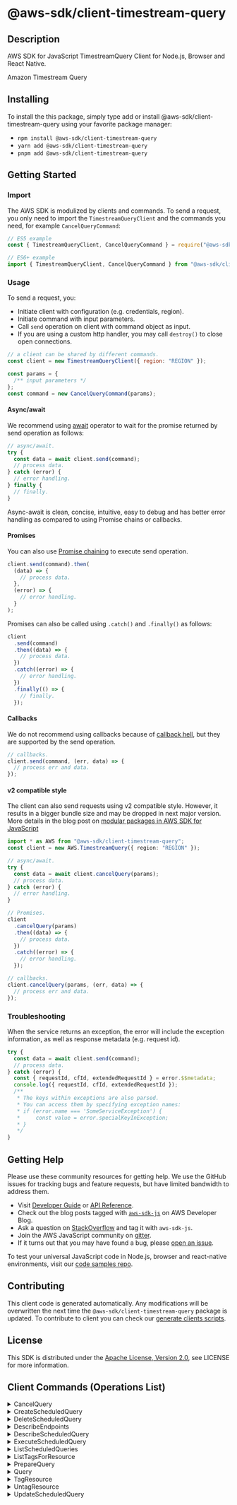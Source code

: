 <!-- generated file, do not edit directly -->

# @aws-sdk/client-timestream-query

## Description

AWS SDK for JavaScript TimestreamQuery Client for Node.js, Browser and React Native.

<fullname>Amazon Timestream Query
</fullname>

<p></p>

## Installing

To install the this package, simply type add or install @aws-sdk/client-timestream-query
using your favorite package manager:

- `npm install @aws-sdk/client-timestream-query`
- `yarn add @aws-sdk/client-timestream-query`
- `pnpm add @aws-sdk/client-timestream-query`

## Getting Started

### Import

The AWS SDK is modulized by clients and commands.
To send a request, you only need to import the `TimestreamQueryClient` and
the commands you need, for example `CancelQueryCommand`:

```js
// ES5 example
const { TimestreamQueryClient, CancelQueryCommand } = require("@aws-sdk/client-timestream-query");
```

```ts
// ES6+ example
import { TimestreamQueryClient, CancelQueryCommand } from "@aws-sdk/client-timestream-query";
```

### Usage

To send a request, you:

- Initiate client with configuration (e.g. credentials, region).
- Initiate command with input parameters.
- Call `send` operation on client with command object as input.
- If you are using a custom http handler, you may call `destroy()` to close open connections.

```js
// a client can be shared by different commands.
const client = new TimestreamQueryClient({ region: "REGION" });

const params = {
  /** input parameters */
};
const command = new CancelQueryCommand(params);
```

#### Async/await

We recommend using [await](https://developer.mozilla.org/en-US/docs/Web/JavaScript/Reference/Operators/await)
operator to wait for the promise returned by send operation as follows:

```js
// async/await.
try {
  const data = await client.send(command);
  // process data.
} catch (error) {
  // error handling.
} finally {
  // finally.
}
```

Async-await is clean, concise, intuitive, easy to debug and has better error handling
as compared to using Promise chains or callbacks.

#### Promises

You can also use [Promise chaining](https://developer.mozilla.org/en-US/docs/Web/JavaScript/Guide/Using_promises#chaining)
to execute send operation.

```js
client.send(command).then(
  (data) => {
    // process data.
  },
  (error) => {
    // error handling.
  }
);
```

Promises can also be called using `.catch()` and `.finally()` as follows:

```js
client
  .send(command)
  .then((data) => {
    // process data.
  })
  .catch((error) => {
    // error handling.
  })
  .finally(() => {
    // finally.
  });
```

#### Callbacks

We do not recommend using callbacks because of [callback hell](http://callbackhell.com/),
but they are supported by the send operation.

```js
// callbacks.
client.send(command, (err, data) => {
  // process err and data.
});
```

#### v2 compatible style

The client can also send requests using v2 compatible style.
However, it results in a bigger bundle size and may be dropped in next major version. More details in the blog post
on [modular packages in AWS SDK for JavaScript](https://aws.amazon.com/blogs/developer/modular-packages-in-aws-sdk-for-javascript/)

```ts
import * as AWS from "@aws-sdk/client-timestream-query";
const client = new AWS.TimestreamQuery({ region: "REGION" });

// async/await.
try {
  const data = await client.cancelQuery(params);
  // process data.
} catch (error) {
  // error handling.
}

// Promises.
client
  .cancelQuery(params)
  .then((data) => {
    // process data.
  })
  .catch((error) => {
    // error handling.
  });

// callbacks.
client.cancelQuery(params, (err, data) => {
  // process err and data.
});
```

### Troubleshooting

When the service returns an exception, the error will include the exception information,
as well as response metadata (e.g. request id).

```js
try {
  const data = await client.send(command);
  // process data.
} catch (error) {
  const { requestId, cfId, extendedRequestId } = error.$$metadata;
  console.log({ requestId, cfId, extendedRequestId });
  /**
   * The keys within exceptions are also parsed.
   * You can access them by specifying exception names:
   * if (error.name === 'SomeServiceException') {
   *     const value = error.specialKeyInException;
   * }
   */
}
```

## Getting Help

Please use these community resources for getting help.
We use the GitHub issues for tracking bugs and feature requests, but have limited bandwidth to address them.

- Visit [Developer Guide](https://docs.aws.amazon.com/sdk-for-javascript/v3/developer-guide/welcome.html)
  or [API Reference](https://docs.aws.amazon.com/AWSJavaScriptSDK/v3/latest/index.html).
- Check out the blog posts tagged with [`aws-sdk-js`](https://aws.amazon.com/blogs/developer/tag/aws-sdk-js/)
  on AWS Developer Blog.
- Ask a question on [StackOverflow](https://stackoverflow.com/questions/tagged/aws-sdk-js) and tag it with `aws-sdk-js`.
- Join the AWS JavaScript community on [gitter](https://gitter.im/aws/aws-sdk-js-v3).
- If it turns out that you may have found a bug, please [open an issue](https://github.com/aws/aws-sdk-js-v3/issues/new/choose).

To test your universal JavaScript code in Node.js, browser and react-native environments,
visit our [code samples repo](https://github.com/aws-samples/aws-sdk-js-tests).

## Contributing

This client code is generated automatically. Any modifications will be overwritten the next time the `@aws-sdk/client-timestream-query` package is updated.
To contribute to client you can check our [generate clients scripts](https://github.com/aws/aws-sdk-js-v3/tree/main/scripts/generate-clients).

## License

This SDK is distributed under the
[Apache License, Version 2.0](http://www.apache.org/licenses/LICENSE-2.0),
see LICENSE for more information.

## Client Commands (Operations List)

<details>
<summary>
CancelQuery
</summary>

[Command API Reference](https://docs.aws.amazon.com/AWSJavaScriptSDK/v3/latest/clients/client-timestream-query/classes/cancelquerycommand.html) / [Input](https://docs.aws.amazon.com/AWSJavaScriptSDK/v3/latest/clients/client-timestream-query/interfaces/cancelquerycommandinput.html) / [Output](https://docs.aws.amazon.com/AWSJavaScriptSDK/v3/latest/clients/client-timestream-query/interfaces/cancelquerycommandoutput.html)

</details>
<details>
<summary>
CreateScheduledQuery
</summary>

[Command API Reference](https://docs.aws.amazon.com/AWSJavaScriptSDK/v3/latest/clients/client-timestream-query/classes/createscheduledquerycommand.html) / [Input](https://docs.aws.amazon.com/AWSJavaScriptSDK/v3/latest/clients/client-timestream-query/interfaces/createscheduledquerycommandinput.html) / [Output](https://docs.aws.amazon.com/AWSJavaScriptSDK/v3/latest/clients/client-timestream-query/interfaces/createscheduledquerycommandoutput.html)

</details>
<details>
<summary>
DeleteScheduledQuery
</summary>

[Command API Reference](https://docs.aws.amazon.com/AWSJavaScriptSDK/v3/latest/clients/client-timestream-query/classes/deletescheduledquerycommand.html) / [Input](https://docs.aws.amazon.com/AWSJavaScriptSDK/v3/latest/clients/client-timestream-query/interfaces/deletescheduledquerycommandinput.html) / [Output](https://docs.aws.amazon.com/AWSJavaScriptSDK/v3/latest/clients/client-timestream-query/interfaces/deletescheduledquerycommandoutput.html)

</details>
<details>
<summary>
DescribeEndpoints
</summary>

[Command API Reference](https://docs.aws.amazon.com/AWSJavaScriptSDK/v3/latest/clients/client-timestream-query/classes/describeendpointscommand.html) / [Input](https://docs.aws.amazon.com/AWSJavaScriptSDK/v3/latest/clients/client-timestream-query/interfaces/describeendpointscommandinput.html) / [Output](https://docs.aws.amazon.com/AWSJavaScriptSDK/v3/latest/clients/client-timestream-query/interfaces/describeendpointscommandoutput.html)

</details>
<details>
<summary>
DescribeScheduledQuery
</summary>

[Command API Reference](https://docs.aws.amazon.com/AWSJavaScriptSDK/v3/latest/clients/client-timestream-query/classes/describescheduledquerycommand.html) / [Input](https://docs.aws.amazon.com/AWSJavaScriptSDK/v3/latest/clients/client-timestream-query/interfaces/describescheduledquerycommandinput.html) / [Output](https://docs.aws.amazon.com/AWSJavaScriptSDK/v3/latest/clients/client-timestream-query/interfaces/describescheduledquerycommandoutput.html)

</details>
<details>
<summary>
ExecuteScheduledQuery
</summary>

[Command API Reference](https://docs.aws.amazon.com/AWSJavaScriptSDK/v3/latest/clients/client-timestream-query/classes/executescheduledquerycommand.html) / [Input](https://docs.aws.amazon.com/AWSJavaScriptSDK/v3/latest/clients/client-timestream-query/interfaces/executescheduledquerycommandinput.html) / [Output](https://docs.aws.amazon.com/AWSJavaScriptSDK/v3/latest/clients/client-timestream-query/interfaces/executescheduledquerycommandoutput.html)

</details>
<details>
<summary>
ListScheduledQueries
</summary>

[Command API Reference](https://docs.aws.amazon.com/AWSJavaScriptSDK/v3/latest/clients/client-timestream-query/classes/listscheduledqueriescommand.html) / [Input](https://docs.aws.amazon.com/AWSJavaScriptSDK/v3/latest/clients/client-timestream-query/interfaces/listscheduledqueriescommandinput.html) / [Output](https://docs.aws.amazon.com/AWSJavaScriptSDK/v3/latest/clients/client-timestream-query/interfaces/listscheduledqueriescommandoutput.html)

</details>
<details>
<summary>
ListTagsForResource
</summary>

[Command API Reference](https://docs.aws.amazon.com/AWSJavaScriptSDK/v3/latest/clients/client-timestream-query/classes/listtagsforresourcecommand.html) / [Input](https://docs.aws.amazon.com/AWSJavaScriptSDK/v3/latest/clients/client-timestream-query/interfaces/listtagsforresourcecommandinput.html) / [Output](https://docs.aws.amazon.com/AWSJavaScriptSDK/v3/latest/clients/client-timestream-query/interfaces/listtagsforresourcecommandoutput.html)

</details>
<details>
<summary>
PrepareQuery
</summary>

[Command API Reference](https://docs.aws.amazon.com/AWSJavaScriptSDK/v3/latest/clients/client-timestream-query/classes/preparequerycommand.html) / [Input](https://docs.aws.amazon.com/AWSJavaScriptSDK/v3/latest/clients/client-timestream-query/interfaces/preparequerycommandinput.html) / [Output](https://docs.aws.amazon.com/AWSJavaScriptSDK/v3/latest/clients/client-timestream-query/interfaces/preparequerycommandoutput.html)

</details>
<details>
<summary>
Query
</summary>

[Command API Reference](https://docs.aws.amazon.com/AWSJavaScriptSDK/v3/latest/clients/client-timestream-query/classes/querycommand.html) / [Input](https://docs.aws.amazon.com/AWSJavaScriptSDK/v3/latest/clients/client-timestream-query/interfaces/querycommandinput.html) / [Output](https://docs.aws.amazon.com/AWSJavaScriptSDK/v3/latest/clients/client-timestream-query/interfaces/querycommandoutput.html)

</details>
<details>
<summary>
TagResource
</summary>

[Command API Reference](https://docs.aws.amazon.com/AWSJavaScriptSDK/v3/latest/clients/client-timestream-query/classes/tagresourcecommand.html) / [Input](https://docs.aws.amazon.com/AWSJavaScriptSDK/v3/latest/clients/client-timestream-query/interfaces/tagresourcecommandinput.html) / [Output](https://docs.aws.amazon.com/AWSJavaScriptSDK/v3/latest/clients/client-timestream-query/interfaces/tagresourcecommandoutput.html)

</details>
<details>
<summary>
UntagResource
</summary>

[Command API Reference](https://docs.aws.amazon.com/AWSJavaScriptSDK/v3/latest/clients/client-timestream-query/classes/untagresourcecommand.html) / [Input](https://docs.aws.amazon.com/AWSJavaScriptSDK/v3/latest/clients/client-timestream-query/interfaces/untagresourcecommandinput.html) / [Output](https://docs.aws.amazon.com/AWSJavaScriptSDK/v3/latest/clients/client-timestream-query/interfaces/untagresourcecommandoutput.html)

</details>
<details>
<summary>
UpdateScheduledQuery
</summary>

[Command API Reference](https://docs.aws.amazon.com/AWSJavaScriptSDK/v3/latest/clients/client-timestream-query/classes/updatescheduledquerycommand.html) / [Input](https://docs.aws.amazon.com/AWSJavaScriptSDK/v3/latest/clients/client-timestream-query/interfaces/updatescheduledquerycommandinput.html) / [Output](https://docs.aws.amazon.com/AWSJavaScriptSDK/v3/latest/clients/client-timestream-query/interfaces/updatescheduledquerycommandoutput.html)

</details>
